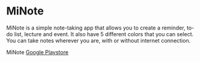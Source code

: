 # MiNote
MiNote is a simple note-taking app that allows you to create a reminder, to-do list, lecture and event. 
It also have 5 different colors that you can select. You can take notes wherever you are, with or without internet connection.

MiNote [Google Playstore](https://play.google.com/store/apps/details?id=com.suzei.minote)
